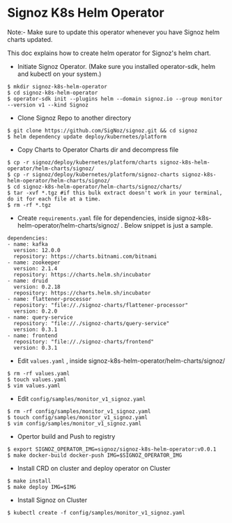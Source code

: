 # Signoz K8s Helm Operator

Note:- Make sure to update this operator  whenever you have Signoz helm charts updated. 

This doc explains how to create helm operator for Signoz's helm chart. 


- Initiate Signoz Operator. (Make sure you installed operator-sdk, helm and kubectl on your system.)

```
$ mkdir signoz-k8s-helm-operator
$ cd signoz-k8s-helm-operator
$ operator-sdk init --plugins helm --domain signoz.io --group monitor --version v1 --kind Signoz
```

- Clone Signoz Repo to another directory

```
$ git clone https://github.com/SigNoz/signoz.git && cd signoz
$ helm dependency update deploy/kubernetes/platform
```

- Copy Charts to Operator Charts dir and decompress file

```
$ cp -r signoz/deploy/kubernetes/platform/charts signoz-k8s-helm-operator/helm-charts/signoz/
$ cp -r signoz/deploy/kubernetes/platform/signoz-charts signoz-k8s-helm-operator/helm-charts/signoz/ 
$ cd signoz-k8s-helm-operator/helm-charts/signoz/charts/
$ tar -xvf *.tgz #if this bulk extract doesn't work in your terminal, do it for each file at a time. 
$ rm -rf *.tgz
```

- Create `requirements.yaml` file for dependencies, inside signoz-k8s-helm-operator/helm-charts/signoz/ . Below snippet is just a sample. 

```
dependencies:
- name: kafka
  version: 12.0.0
  repository: https://charts.bitnami.com/bitnami
- name: zookeeper
  version: 2.1.4
  repository: https://charts.helm.sh/incubator
- name: druid
  version: 0.2.18
  repository: https://charts.helm.sh/incubator
- name: flattener-processor
  repository: "file://./signoz-charts/flattener-processor"
  version: 0.2.0
- name: query-service
  repository: "file://./signoz-charts/query-service"
  version: 0.3.1
- name: frontend
  repository: "file://./signoz-charts/frontend"
  version: 0.3.1
```

- Edit `values.yaml` , inside signoz-k8s-helm-operator/helm-charts/signoz/ 

```
$ rm -rf values.yaml
$ touch values.yaml
$ vim values.yaml
```

- Edit `config/samples/monitor_v1_signoz.yaml`

```
$ rm -rf config/samples/monitor_v1_signoz.yaml
$ touch config/samples/monitor_v1_signoz.yaml
$ vim config/samples/monitor_v1_signoz.yaml
```

- Opertor build and Push to registry

```
$ export SIGNOZ_OPERATOR_IMG=signoz/signoz-k8s-helm-operator:v0.0.1
$ make docker-build docker-push IMG=$SIGNOZ_OPERATOR_IMG
```

- Install CRD on cluster and deploy operator on Cluster

```
$ make install 
$ make deploy IMG=$IMG
```

- Install Signoz on Cluster

```
$ kubectl create -f config/samples/monitor_v1_signoz.yaml
```



